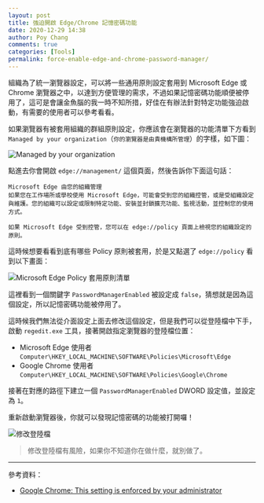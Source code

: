 ```yaml
---
layout: post
title: 強迫開啟 Edge/Chrome 記憶密碼功能
date: 2020-12-29 14:38
author: Poy Chang
comments: true
categories: [Tools]
permalink: force-enable-edge-and-chrome-password-manager/
---
```


組織為了統一瀏覽器設定，可以將一些通用原則設定套用到 Microsoft Edge 或 Chrome 瀏覽器之中，以達到方便管理的需求，不過如果記憶密碼功能順便被停用了，這可是會讓金魚腦的我一時不知所措，好佳在有辦法針對特定功能強迫啟動，有需要的使用者可以參考看看。

如果瀏覽器有被套用組織的群組原則設定，你應該會在瀏覽器的功能清單下方看到 `Managed by your organization`（`你的瀏覽器是由貴機構所管理`）的字樣，如下圖：

![Managed by your organization](https://i.imgur.com/DMl9MKH.png)

點進去你會開啟 `edge://management/` 這個頁面，然後告訴你下面這句話：

```
Microsoft Edge 由您的組織管理
如果您在工作場所或學校使用 Microsoft Edge，可能會受到您的組織控管，或是受組織設定與維護。您的組織可以設定或限制特定功能、安裝並封鎖擴充功能、監視活動，並控制您的使用方式。

如果 Microsoft Edge 受到控管，您可以在 edge://policy 頁面上檢視您的組織設定的原則。
```

這時候想要看看到底有哪些 Policy 原則被套用，於是又點選了 `edge://policy` 看到以下畫面：

![Microsoft Edge Policy 套用原則清單](https://i.imgur.com/hvxO94N.png)

這裡看到一個關鍵字 `PasswordManagerEnabled` 被設定成 `false`，猜想就是因為這個設定，所以記憶密碼功能被停用了。

這時候我們無法從介面設定上面去修改這個設定，但是我們可以從登陸檔中下手，啟動 `regedit.exe` 工具，接著開啟指定瀏覽器的登陸檔位置：

* Microsoft Edge 使用者 `Computer\HKEY_LOCAL_MACHINE\SOFTWARE\Policies\Microsoft\Edge`
* Google Chrome 使用者 `Computer\HKEY_LOCAL_MACHINE\SOFTWARE\Policies\Google\Chrome`

接著在對應的路徑下建立一個 `PasswordManagerEnabled` DWORD 設定值，並設定為 `1`。

重新啟動瀏覽器後，你就可以發現記憶密碼的功能被打開囉！

![修改登陸檔](https://i.imgur.com/B1kNV2g.png)

>修改登陸檔有風險，如果你不知道你在做什麼，就別做了。

----------

參考資料：

* [Google Chrome: This setting is enforced by your administrator](https://stackoverflow.com/a/32875825/3803939)
